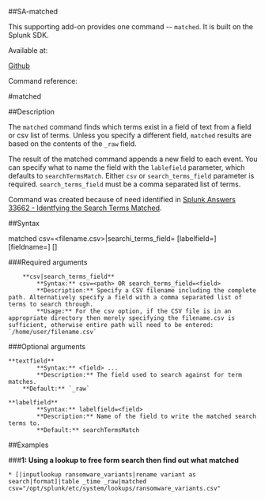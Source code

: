 ##SA-matched

This supporting add-on provides one command -- `matched`. It is built on the Splunk SDK.

Available at:

[Github](https://github.com/geekusa/SA-matched)

Command reference:

#matched

##Description

The `matched` command finds which terms exist in a field of text from a field or csv list of terms. Unless you specify a different field, `matched` results are based on the contents of the `_raw` field.

The result of the matched command appends a new field to each event. You can specify what to name the field with the `lablefield` parameter, which defaults to `searchTermsMatch`. Either `csv` or `search_terms_field` parameter is required. `search_terms_field` must be a comma separated list of terms.

Command was created because of need identified in  [Splunk Answers 33662 - Identfying the Search Terms Matched](https://answers.splunk.com/answers/33662/identfying-the-search-terms-matched.html).

##Syntax

matched csv=<filename.csv>|searchi\_terms\_field=<field> \[labelfield=<field>] \[fieldname=<field>] \[<field-list>]

###Required arguments

        **csv|search_terms_field**
          	**Syntax:** csv=<path> OR search_terms_field=<field>
          	**Description:** Specify a CSV filename including the complete path. Alternatively specify a field with a comma separated list of terms to search through.
          	**Usage:** For the csv option, if the CSV file is in an appropriate directory then merely specifying the filename.csv is sufficient, otherwise entire path will need to be entered:  `/home/user/filename.csv`

###Optional arguments

	**textfield**
        	**Syntax:** <field> ...
        	**Description:** The field used to search against for term matches.
		**Default:** `_raw`

	**labelfield**
        	**Syntax:** labelfield=<field>
        	**Description:** Name of the field to write the matched search terms to.
          	**Default:** searchTermsMatch

##Examples

###**1: Using a lookup to free form search then find out what matched**

`* [|inputlookup ransomware_variants|rename variant as search|format]|table _time _raw|matched csv="/opt/splunk/etc/system/lookups/ransomware_variants.csv"`
